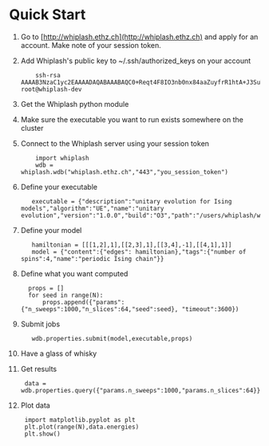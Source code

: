# Quick Start

1. Go to [http://whiplash.ethz.ch](http://whiplash.ethz.ch) and apply for
an account. Make note of your session token.

2. Add Whiplash's public key to ~/.ssh/authorized_keys on your account

           ssh-rsa AAAAB3NzaC1yc2EAAAADAQABAAABAQC0+Reqt4F8IO3nb0nx84aaZuyfrR1htA+J3SuT5az9he6TcAVY1/kzHeDWV7EaKDquM0wfPES173ozKAUVG5sgNdJTpI10+9+cIgN5/GhbYbA/XEveod0yfjvcdIXONsvOEX4FIxvfQxp3gTG9smX6Xb1Uu6KVYiTiwj9jnrHVxx00zpNAGNDVnaTI4DXTZtuzl/Pymzjl06b7s07d07UCnPrDXXa3jqlwHamms/jPDFq1OIsLkq5LcOGl0VK5fsVnBe5UKktjEVv6ojF18jrOef812v0/wHjTkOBuiYYRTMv/USoerHlZdBsPCjDf0TrHPbjiRSrpe85O0uMxM15h root@whiplash-dev

3. Get the Whiplash python module

4. Make sure the executable you want to run exists somewhere on the
cluster

5. Connect to the Whiplash server using your session token

           import whiplash          
           wdb = whiplash.wdb("whiplash.ethz.ch","443","you_session_token")

6. Define your executable

          executable = {"description":"unitary evolution for Ising models","algorithm":"UE","name":"unitary evolution","version":"1.0.0","build":"O3","path":"/users/whiplash/whiplash/whiplash/python/ue_solver"}

7. Define your model

          hamiltonian = [[[1,2],1],[[2,3],1],[[3,4],-1],[[4,1],1]]
          model = {"content":{"edges": hamiltonian},"tags":{"number of spins":4,"name":"periodic Ising chain"}}

8. Define what you want computed

         props = []
         for seed in range(N):
             props.append({"params":{"n_sweeps":1000,"n_slices":64,"seed":seed}, "timeout":3600})

9. Submit jobs

          wdb.properties.submit(model,executable,props)

10. Have a glass of whisky

11. Get results

         data = wdb.properties.query({"params.n_sweeps":1000,"params.n_slices":64}})

12. Plot data

         import matplotlib.pyplot as plt
         plt.plot(range(N),data.energies)
         plt.show()

